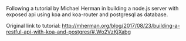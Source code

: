 Following a tutorial by Michael Herman in building a node.js server with exposed api using koa and koa-router and postgresql as database.

Original link to tutorial: http://mherman.org/blog/2017/08/23/building-a-restful-api-with-koa-and-postgres/#.Wo2VzKjXabg
